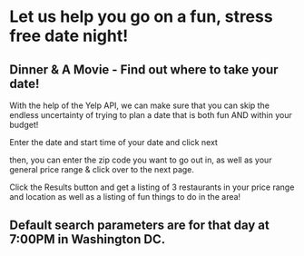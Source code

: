 # Let us help you go on a fun, stress free date night! 

## Dinner &amp; A Movie - Find out where to take your date!

With the help of the Yelp API, we can make sure that you can skip the endless uncertainty of trying to plan a date that is both fun AND within your budget! 

Enter the date and start time of your date and click next

then, you can enter the zip code you want to go out in, as well as your general price range & click over to the next page. 

Click the Results button and get a listing of 3 restaurants in your price range and location as well as a listing of fun things to do in the area! 

## Default search parameters are for that day at 7:00PM in Washington DC. 
